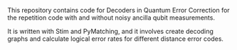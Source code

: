 This repository contains code for Decoders in Quantum Error Correction for the repetition code with and without noisy ancilla qubit measurements. 

It is written with Stim and PyMatching, and it involves create decoding graphs and calculate logical error rates for different distance error codes.
